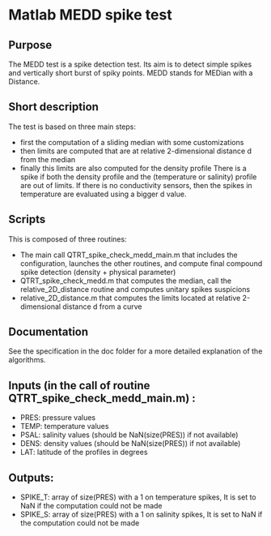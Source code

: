 # Matlab MEDD spike test

## Purpose

The MEDD test is a spike detection test.
Its aim is to detect simple spikes and vertically short burst of spiky points.
MEDD stands for MEDian with a Distance.

## Short description

The test is based on three main steps:
- first the computation of a sliding median with some customizations
- then limits are computed that are at relative 2-dimensional distance d from the median
- finally this limits are also computed for the density profile
There is a spike if both the density profile and the (temperature or salinity) profile are out of limits. If there is no conductivity sensors, then the spikes in temperature are evaluated using a bigger d value.

## Scripts

This is composed of three routines:
 - The main call QTRT_spike_check_medd_main.m that includes the configuration, launches the other routines, and compute final compound spike detection (density + physical parameter)
 - QTRT_spike_check_medd.m that computes the median, call the relative_2D_distance routine and computes unitary spikes suspicions
 - relative_2D_distance.m that computes the limits located at relative 2-dimensional distance d from a curve

## Documentation

See the specification in the doc folder for a more detailed explanation of the algorithms.

## Inputs (in the call of routine QTRT_spike_check_medd_main.m) :
 - PRES: pressure values
 - TEMP: temperature values
 - PSAL: salinity values (should be NaN(size(PRES)) if not available)
 - DENS: density values (should be NaN(size(PRES)) if not available)
 - LAT: latitude of the profiles in degrees

## Outputs:
 - SPIKE_T: array of size(PRES) with a 1 on temperature spikes, It is set to NaN if the computation could not be made
 - SPIKE_S: array of size(PRES) with a 1 on salinity spikes, It is set to NaN if the computation could not be made

